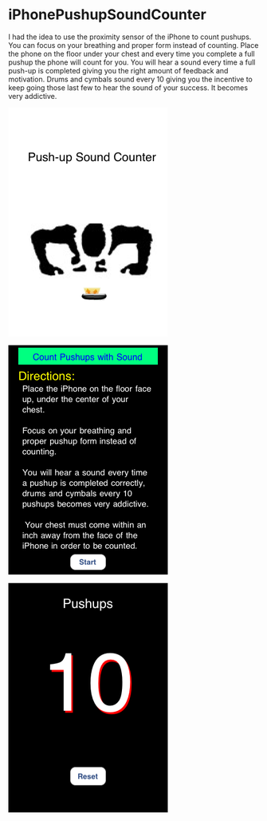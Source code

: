 # iPhonePushupSoundCounter

I had the idea to use the proximity sensor of the iPhone to count pushups. You can focus on your breathing and proper form instead of counting. Place the phone on the floor under your chest and every time you complete a full pushup the phone will count for you. You will hear a sound every time a full push-up is completed giving you the right amount of feedback and motivation. Drums and cymbals sound every 10 giving you the incentive to keep going those last few to hear the sound of your success. It becomes very addictive.

![alt tag](https://github.com/adestefa/iPhonePushupSoundCounter/blob/master/Default.png)

![alt tag](https://github.com/adestefa/iPhonePushupSoundCounter/blob/master/PushupSoundCounterScreen1.png)

![alt tag](https://github.com/adestefa/iPhonePushupSoundCounter/blob/master/PushupSoundCounterScreen3.png)
